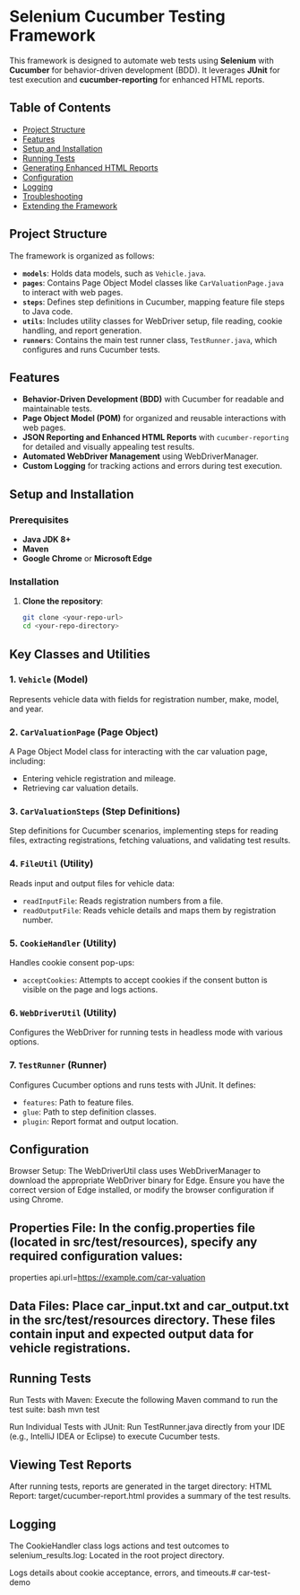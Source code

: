 # Selenium Cucumber Testing Framework

This framework is designed to automate web tests using **Selenium** with **Cucumber** for behavior-driven development (BDD). It leverages **JUnit** for test execution and **cucumber-reporting** for enhanced HTML reports.

## Table of Contents
- [Project Structure](#project-structure)
- [Features](#features)
- [Setup and Installation](#setup-and-installation)
- [Running Tests](#running-tests)
- [Generating Enhanced HTML Reports](#generating-enhanced-html-reports)
- [Configuration](#configuration)
- [Logging](#logging)
- [Troubleshooting](#troubleshooting)
- [Extending the Framework](#extending-the-framework)

## Project Structure

The framework is organized as follows:

- **`models`**: Holds data models, such as `Vehicle.java`.
- **`pages`**: Contains Page Object Model classes like `CarValuationPage.java` to interact with web pages.
- **`steps`**: Defines step definitions in Cucumber, mapping feature file steps to Java code.
- **`utils`**: Includes utility classes for WebDriver setup, file reading, cookie handling, and report generation.
- **`runners`**: Contains the main test runner class, `TestRunner.java`, which configures and runs Cucumber tests.

## Features

- **Behavior-Driven Development (BDD)** with Cucumber for readable and maintainable tests.
- **Page Object Model (POM)** for organized and reusable interactions with web pages.
- **JSON Reporting and Enhanced HTML Reports** with `cucumber-reporting` for detailed and visually appealing test results.
- **Automated WebDriver Management** using WebDriverManager.
- **Custom Logging** for tracking actions and errors during test execution.

## Setup and Installation

### Prerequisites

- **Java JDK 8+**
- **Maven**
- **Google Chrome** or **Microsoft Edge**

### Installation

1. **Clone the repository**:
   ```bash
   git clone <your-repo-url>
   cd <your-repo-directory>

## Key Classes and Utilities

### 1. **`Vehicle` (Model)**
   Represents vehicle data with fields for registration number, make, model, and year.

### 2. **`CarValuationPage` (Page Object)**
   A Page Object Model class for interacting with the car valuation page, including:
   - Entering vehicle registration and mileage.
   - Retrieving car valuation details.

### 3. **`CarValuationSteps` (Step Definitions)**
   Step definitions for Cucumber scenarios, implementing steps for reading files, extracting registrations, fetching valuations, and validating test results.

### 4. **`FileUtil` (Utility)**
   Reads input and output files for vehicle data:
   - `readInputFile`: Reads registration numbers from a file.
   - `readOutputFile`: Reads vehicle details and maps them by registration number.

### 5. **`CookieHandler` (Utility)**
   Handles cookie consent pop-ups:
   - `acceptCookies`: Attempts to accept cookies if the consent button is visible on the page and logs actions.

### 6. **`WebDriverUtil` (Utility)**
   Configures the WebDriver for running tests in headless mode with various options.

### 7. **`TestRunner` (Runner)**
   Configures Cucumber options and runs tests with JUnit. It defines:
   - `features`: Path to feature files.
   - `glue`: Path to step definition classes.
   - `plugin`: Report format and output location.

## Configuration
Browser Setup: The WebDriverUtil class uses WebDriverManager to download the appropriate WebDriver binary for Edge. Ensure you have the correct version of Edge installed, or modify the browser configuration if using Chrome.

## Properties File: In the config.properties file (located in src/test/resources), specify any required configuration values:

properties
api.url=https://example.com/car-valuation

## Data Files: Place car_input.txt and car_output.txt in the src/test/resources directory. These files contain input and expected output data for vehicle registrations.

## Running Tests
Run Tests with Maven: Execute the following Maven command to run the test suite:
bash
mvn test

Run Individual Tests with JUnit: Run TestRunner.java directly from your IDE (e.g., IntelliJ IDEA or Eclipse) to execute Cucumber tests.

## Viewing Test Reports
After running tests, reports are generated in the target directory:
HTML Report: target/cucumber-report.html provides a summary of the test results.

## Logging
The CookieHandler class logs actions and test outcomes to selenium_results.log:
Located in the root project directory.

Logs details about cookie acceptance, errors, and timeouts.# car-test-demo
